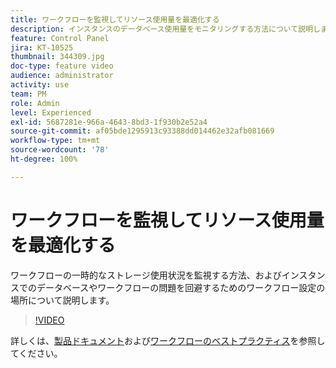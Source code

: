 ```yaml
---
title: ワークフローを監視してリソース使用量を最適化する
description: インスタンスのデータベース使用量をモニタリングする方法について説明します。
feature: Control Panel
jira: KT-10525
thumbnail: 344309.jpg
doc-type: feature video
audience: administrator
activity: use
team: PM
role: Admin
level: Experienced
exl-id: 5687281e-966a-4643-8bd3-1f930b2e52a4
source-git-commit: af05bde1295913c93388dd014462e32afb081669
workflow-type: tm+mt
source-wordcount: '78'
ht-degree: 100%

---
```


# ワークフローを監視してリソース使用量を最適化する

ワークフローの一時的なストレージ使用状況を監視する方法、およびインスタンスでのデータベースやワークフローの問題を回避するためのワークフロー設定の場所について説明します。

>[!VIDEO](https://video.tv.adobe.com/v/344309/?quality=12&learn=0n)

詳しくは、[製品ドキュメント](https://experienceleague.adobe.com/docs/control-panel/using/performance-monitoring/database-monitoring/workflow-monitoring.html?lang=ja)および[ワークフローのベストプラクティス](https://experienceleague.adobe.com/docs/campaign-classic/using/automating-with-workflows/introduction/workflow-best-practices.html?lang=ja)を参照してください。
